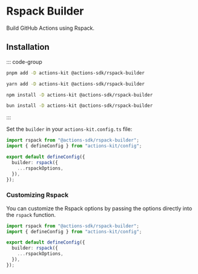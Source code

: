 # Rspack Builder

Build GitHub Actions using Rspack.

## Installation

::: code-group

```bash [pnpm]
pnpm add -D actions-kit @actions-sdk/rspack-builder
```

```bash [yarn]
yarn add -D actions-kit @actions-sdk/rspack-builder
```

```bash [npm]
npm install -D actions-kit @actions-sdk/rspack-builder
```

```bash [bun]
bun install -D actions-kit @actions-sdk/rspack-builder
```

:::

Set the `builder` in your `actions-kit.config.ts` file:

```ts [actions-kit.config.ts]
import rspack from "@actions-sdk/rspack-builder";
import { defineConfig } from "actions-kit/config";

export default defineConfig({
  builder: rspack({
    ...rspackOptions,
  }),
});
```

### Customizing Rspack

You can customize the Rspack options by passing the options directly into the `rspack` function.

```ts [actions-kit.config.ts]
import rspack from "@actions-sdk/rspack-builder";
import { defineConfig } from "actions-kit/config";

export default defineConfig({
  builder: rspack({
    ...rspackOptions,
  }),
});
```
